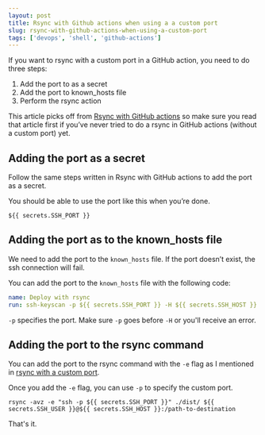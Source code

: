 ```yaml
---
layout: post
title: Rsync with Github actions when using a a custom port
slug: rsync-with-github-actions-when-using-a-custom-port
tags: ['devops', 'shell', 'github-actions']
---
```


If you want to rsync with a custom port in a GitHub action, you need to do three steps:

1. Add the port to as a secret
2. Add the port to known_hosts file
3. Perform the rsync action

<!-- more -->

This article picks off from [Rsync with GitHub actions](/blog/github-actions-deploy) so make sure you read that article first if you’ve never tried to do a rsync in GitHub actions (without a custom port) yet.

## Adding the port as a secret

Follow the same steps written in Rsync with GitHub actions to add the port as a secret.

You should be able to use the port like this when you’re done.

```shell
${{ secrets.SSH_PORT }}
```

## Adding the port as to the known_hosts file

We need to add the port to the `known_hosts` file. If the port doesn’t exist, the ssh connection will fail.

You can add the port to the `known_hosts` file with the following code:

```yaml
name: Deploy with rsync
run: ssh-keyscan -p ${{ secrets.SSH_PORT }} -H ${{ secrets.SSH_HOST }} >> ~/.ssh/known_hosts
```

`-p` specifies the port. Make sure `-p` goes before `-H` or you'll receive an error.

## Adding the port to the rsync command

You can add the port to the rsync command with the `-e` flag as I mentioned in [rsync with a custom port](/blog/rsync-with-custom-port).

Once you add the `-e` flag, you can use `-p` to specify the custom port.

```shell
rsync -avz -e "ssh -p ${{ secrets.SSH_PORT }}" ./dist/ ${{ secrets.SSH_USER }}@${{ secrets.SSH_HOST }}:/path-to-destination
```

That's it.
